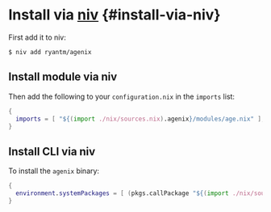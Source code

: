 # Install via [niv](https://github.com/nmattia/niv) {#install-via-niv}

First add it to niv:

```ShellSession
$ niv add ryantm/agenix
```

## Install module via niv

Then add the following to your `configuration.nix` in the `imports` list:

```nix
{
  imports = [ "${(import ./nix/sources.nix).agenix}/modules/age.nix" ];
}
```

## Install CLI via niv

To install the `agenix` binary:

```nix
{
  environment.systemPackages = [ (pkgs.callPackage "${(import ./nix/sources.nix).agenix}/pkgs/agenix.nix" {}) ];
}
```
